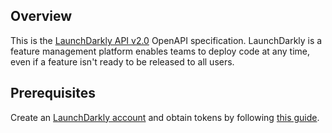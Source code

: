 ## Overview

This is the [LaunchDarkly API v2.0](https://apidocs.launchdarkly.com/) OpenAPI specification. LaunchDarkly is a feature management platform enables teams to deploy code at any time, even if a feature isn't ready to be released to all users.
## Prerequisites

 Create an [LaunchDarkly account](https://launchdarkly.com/request-a-demo/) and obtain tokens by following [this guide](https://apidocs.launchdarkly.com/#section/Overview/Authentication).
